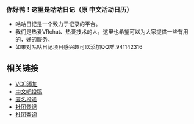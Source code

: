 ### 你好鸭！这里是咕咕日记（原 中文活动日历）
- 咕咕日记是一个致力于记录的平台。
- 我们是热爱VRchat、热爱技术的人，这里也希望可以为大家提供一些有用的，好的服务。
- 如果对咕咕日记项目感兴趣可以添加QQ群:941142316

## 相关链接
- [VCC添加](https://mmyo456.github.io/events-calendar/)
- [中文吧投稿](https://rlvrc.cn/admin/v1/rlvrc_pages_chinese_bar_picture_add.php)
- [匿名投递](https://rlvrc.cn/api/submit.html)
- [社团登记](https://rlvrc.cn/shetuandj)
- [社团查询](https://rlvrc.cn/shetuan)
